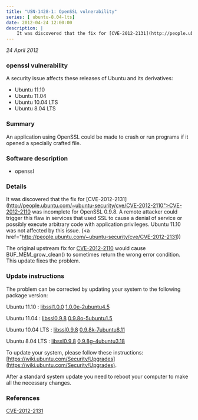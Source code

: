 ```yaml
---
title: "USN-1428-1: OpenSSL vulnerability"
series: [ ubuntu-8.04-lts]
date: 2012-04-24 12:00:00
description: |
    It was discovered that the fix for [CVE-2012-2131](http://people.ubuntu.com/~ubuntu-security/cve/CVE-2012-2110">CVE-2012-2110</a> was incomplete for OpenSSL 0.9.8. A remote attacker could trigger this flaw in services that used SSL to cause a denial of service or possibly execute arbitrary code with application privileges. Ubuntu 11.10 was not affected by this issue. (<a href="http://people.ubuntu.com/~ubuntu-security/cve/CVE-2012-2131))
--- 
```

 
 

*24 April 2012*

### openssl vulnerability

A security issue affects these releases of Ubuntu and its derivatives:

* Ubuntu 11.10
* Ubuntu 11.04
* Ubuntu 10.04 LTS
* Ubuntu 8.04 LTS

### Summary

An application using OpenSSL could be made to crash or run programs if it opened a specially crafted file.

### Software description

* openssl 

### Details

It was discovered that the fix for [CVE-2012-2131](http://people.ubuntu.com/~ubuntu-security/cve/CVE-2012-2110">CVE-2012-2110</a> was incomplete for OpenSSL 0.9.8. A remote attacker could trigger this flaw in services that used SSL to cause a denial of service or possibly execute arbitrary code with application privileges. Ubuntu 11.10 was not affected by this issue. (<a href="http://people.ubuntu.com/~ubuntu-security/cve/CVE-2012-2131))

The original upstream fix for [CVE-2012-2110](http://people.ubuntu.com/~ubuntu-security/cve/CVE-2012-2110) would cause BUF_MEM_grow_clean() to sometimes return the wrong error condition. This update fixes the problem. 

### Update instructions

The problem can be corrected by updating your system to the following package version:

Ubuntu 11.10
 : [libssl1.0.0](https://launchpad.net/ubuntu/+source/openssl) <span> [1.0.0e-2ubuntu4.5](https://launchpad.net/ubuntu/+source/openssl/1.0.0e-2ubuntu4.5) </span> 

Ubuntu 11.04
 : [libssl0.9.8](https://launchpad.net/ubuntu/+source/openssl) <span> [0.9.8o-5ubuntu1.5](https://launchpad.net/ubuntu/+source/openssl/0.9.8o-5ubuntu1.5) </span> 

Ubuntu 10.04 LTS
 : [libssl0.9.8](https://launchpad.net/ubuntu/+source/openssl) <span> [0.9.8k-7ubuntu8.11](https://launchpad.net/ubuntu/+source/openssl/0.9.8k-7ubuntu8.11) </span> 

Ubuntu 8.04 LTS
 : [libssl0.9.8](https://launchpad.net/ubuntu/+source/openssl) <span> [0.9.8g-4ubuntu3.18](https://launchpad.net/ubuntu/+source/openssl/0.9.8g-4ubuntu3.18) </span> 

To update your system, please follow these instructions: [https://wiki.ubuntu.com/Security/Upgrades](https://wiki.ubuntu.com/Security/Upgrades).

After a standard system update you need to reboot your computer to make all the necessary changes. 

### References

 
 [CVE-2012-2131](http://people.ubuntu.com/~ubuntu-security/cve/CVE-2012-2131)
 

